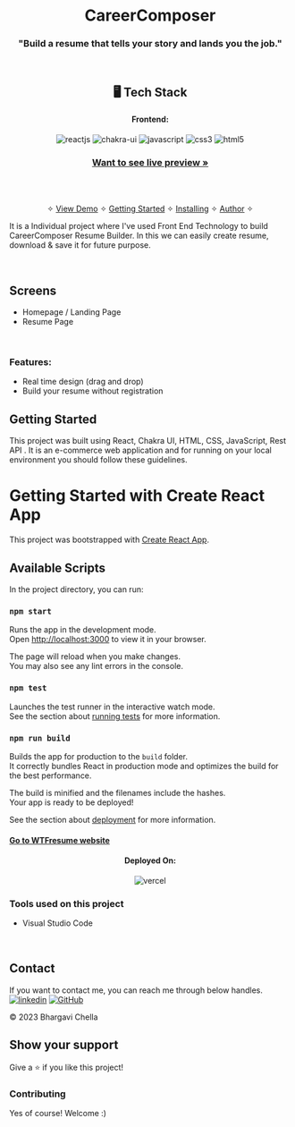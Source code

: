 <h1 align="center">CareerComposer</h1>
<h3 align="center">"Build a resume that tells your story and lands you the job."</h3>


<br />


<h2 align="center">🖥️ Tech Stack</h2>


<h4 align="center">Frontend:</h4>

<p align="center">
  <img src="https://img.shields.io/badge/React-20232A?style=for-the-badge&logo=react&logoColor=61DAFB" alt="reactjs" />
  <img src="https://img.shields.io/badge/Chakra%20UI-3bc7bd?style=for-the-badge&logo=chakraui&logoColor=white" alt="chakra-ui" />
  <img src="https://img.shields.io/badge/JavaScript-323330?style=for-the-badge&logo=javascript&logoColor=F7DF1E" alt="javascript" />
  <img src="https://img.shields.io/badge/CSS3-1572B6?style=for-the-badge&logo=css3&logoColor=white" alt="css3" />
  <img src="https://img.shields.io/badge/HTML5-E34F26?style=for-the-badge&logo=html5&logoColor=white" alt="html5" />
</p>

<h3 align="center"><a href="https://ccresume.vercel.app/"><strong>Want to see live preview »</strong></a></h3>

<br />


<p align="center">
  <br />&#10023;
  <a href="#Demo">View Demo</a> &#10023;
  <a href="#Getting-Started">Getting Started</a> &#10023; 
  <a href="#Install">Installing</a> &#10023;
  <a href="#Contact">Author</a> &#10023;
</p>

It is a Individual project where I've used Front End Technology to build CareerComposer Resume Builder. In this we can easily create resume, download & save it for future purpose.

<br />

## Screens 
- Homepage / Landing Page
- Resume Page

<br />

### Features:
- Real time design (drag and drop)
- Build your resume without registration


## Getting Started

This project was built using React, Chakra UI, HTML, CSS, JavaScript, Rest API . It is an e-commerce web application and for running on your local environment you should follow these guidelines.



# Getting Started with Create React App

This project was bootstrapped with [Create React App](https://github.com/facebook/create-react-app).

## Available Scripts

In the project directory, you can run:

### `npm start`

Runs the app in the development mode.\
Open [http://localhost:3000](http://localhost:3000) to view it in your browser.

The page will reload when you make changes.\
You may also see any lint errors in the console.

### `npm test`

Launches the test runner in the interactive watch mode.\
See the section about [running tests](https://facebook.github.io/create-react-app/docs/running-tests) for more information.

### `npm run build`

Builds the app for production to the `build` folder.\
It correctly bundles React in production mode and optimizes the build for the best performance.

The build is minified and the filenames include the hashes.\
Your app is ready to be deployed!

See the section about [deployment](https://facebook.github.io/create-react-app/docs/deployment) for more information.

#### [Go to WTFresume website](https://ccresume-bhargavi35.vercel.app/ "CareerComposer")

<h4 align="center">Deployed On:</h4>

<p align="center">
  <img src="https://img.shields.io/badge/Vercel-00C7B7?style=for-the-badge&logo=vercel&logoColor=white" alt="vercel" />
 
</p>


### Tools used on this project

- Visual Studio Code

<br />


## Contact

If you want to contact me, you can reach me through below handles. <br />
[![linkedin](https://img.shields.io/badge/Bhargavi_Chella?style=for-the-badge&logo=linkedin&logoColor=white)](https://www.linkedin.com/in/bhargavichella/)
[![GitHub](https://img.shields.io/badge/Bhargavi_Chella?style=for-the-badge&logo=Github&logoColor=white)](https://github.com/bhargavi35)


© 2023 Bhargavi Chella

## Show your support
Give a ⭐️ if you like this project!


### Contributing
Yes of course! Welcome :)


